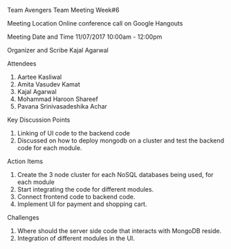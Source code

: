 
Team Avengers Team Meeting Week#6

Meeting Location
Online conference call on Google Hangouts

Meeting Date and Time
11/07/2017
10:00am - 12:00pm


Organizer and Scribe
Kajal Agarwal

Attendees
1. Aartee Kasliwal
2. Amita Vasudev Kamat
3. Kajal Agarwal
4. Mohammad Haroon Shareef
5. Pavana Srinivasadeshika Achar

Key Discussion Points
1. Linking of UI code to the backend code
2. Discussed on how to deploy mongodb on a cluster and test the backend code for each module.

Action Items
1. Create the 3 node cluster for each NoSQL databases being used, for each module
2. Start integrating the code for different modules.
3. Connect frontend code to backend code.
4. Implement UI for payment and shopping cart.

Challenges
1.  Where should the server side code that interacts with MongoDB reside.
2. Integration of different modules in the UI.
